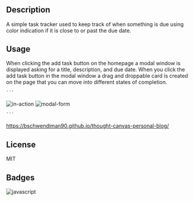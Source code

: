 # <Thought Canvas Personal Blog>

## Description

A simple task tracker used to keep track of when something is due using color indication if it is close to or past the due date.

## Usage

When clicking the add task button on the homepage a modal window is displayed asking for a title, description, and due date. When you click the add task button in the modal window a drag and droppable card is created on the page that you can move into different states of completion.

    ```
![in-action](https://github.com/bschwendiman90/task-board/assets/146499394/51cbfdeb-a9a3-4d38-8a5a-fcd4a77fe16f)
![modal-form](https://github.com/bschwendiman90/task-board/assets/146499394/abc74fe0-b465-432b-97eb-9f100b300bdf)

    ```
https://bschwendiman90.github.io/thought-canvas-personal-blog/

## License

MIT

## Badges

![javascript](https://img.shields.io/badge/ES6-blue?logo=javascript)



